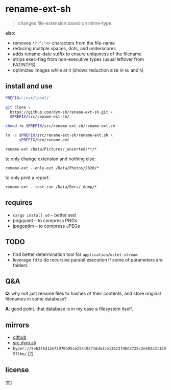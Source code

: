 # rename-ext-sh

> changes file-extension based on mime-type

also:

- removes `*?|^:"<>` characters from the file-name
- reducing multiple spaces, dots, and underscores
- adds rename-date suffix to ensure uniquness of the filename
- strips exec-flag from non-executive types (usual leftover from FAT/NTFS)
- optimizes images while at it (shows reduction size in `kb` and `%`)


## install and use

``` sh
PREFIX='/usr/local/'

git clone \
  https://github.com/dym-sh/rename-ext-sh.git \
  $PREFIX/src/rename-ext-sh/

chmod +x $PREFIX/src/rename-ext-sh/rename-ext.sh

ln -s $PREFIX/src/rename-ext-sh/rename-ext.sh \
      $PREFIX/bin/rename-ext
```

`rename-ext /Data/Pictures/_unsorted/**/*`

to only change extension and nothing else:

`rename-ext --only-ext /Data/Photos/2020/*`

to only print a report:

`rename-ext --test-run /Data/Docs/_dump/*`


## requires

- `cargo install sd` – better sed
- pngquant – to compress PNGs
- jpegoptim – to compress JPEGs


## TODO
- find better determination tool for `application/octet-stream`
- leverage `fd` to do recursive paralel execution if some of parameters are folders


## Q&A

**Q**: why not just rename files to hashes of their contents, and store original filenames in some database?

**A**: good point. that database is in my case a filesystem itself.


## mirrors
- [github](https://gituhb.com/dym-sh/rename-ext-sh/)
- [src.dym.sh](https://src.dym.sh/rename-ext-sh/)
- `hyper://5e6376d12e75970b95ce254192716da1ce13623f40d4725c2e483a21150571be/` [[?](https://beakerbrowser.com)]


## license
[mit](./LICENSE)
